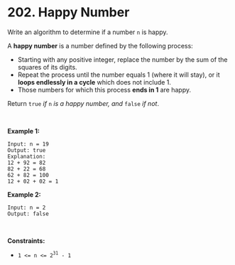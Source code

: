 # 202. Happy Number

Write an algorithm to determine if a number `n` is happy.

A **happy number** is a number defined by the following process:

- Starting with any positive integer, replace the number by the sum of
  the squares of its digits.
- Repeat the process until the number equals 1 (where it will stay), or
  it **loops endlessly in a cycle** which does not include 1.
- Those numbers for which this process **ends in 1** are happy.

Return `true` *if* `n` *is a happy number, and* `false` *if not*.

 

**Example 1:**

    Input: n = 19
    Output: true
    Explanation:
    12 + 92 = 82
    82 + 22 = 68
    62 + 82 = 100
    12 + 02 + 02 = 1
        

**Example 2:**

    Input: n = 2
    Output: false
        

 

**Constraints:**

- `1 <= n <= 2`<sup>`31`</sup>` - 1`
